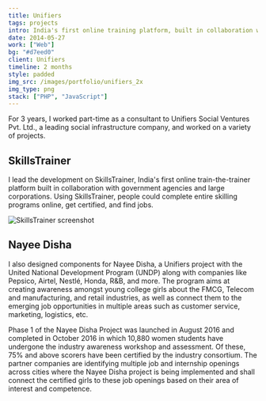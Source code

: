 ```yaml
---
title: Unifiers
tags: projects
intro: India's first online training platform, built in collaboration with government agencies and large corporates.
date: 2014-05-27
work: ["Web"]
bg: "#d7eed0"
client: Unifiers
timeline: 2 months
style: padded
img_src: /images/portfolio/unifiers_2x
img_type: png
stack: ["PHP", "JavaScript"]
---
```


For 3 years, I worked part-time as a consultant to Unifiers Social Ventures Pvt. Ltd., a leading social infrastructure company, and worked on a variety of projects.

## SkillsTrainer

I lead the development on SkillsTrainer, India's first online train-the-trainer platform built in collaboration with government agencies and large corporations. Using SkillsTrainer, people could complete entire skilling programs online, get certified, and find jobs.

![SkillsTrainer screenshot](/images/portfolio/unifiers_2x.png)

## Nayee Disha

I also designed components for Nayee Disha, a Unifiers project with the United National Development Program (UNDP) along with companies like Pepsico, Airtel, Nestlé, Honda, R&B, and more. The program aims at creating awareness amongst young college girls about the FMCG, Telecom and manufacturing, and retail industries, as well as connect them to the emerging job opportunities in multiple areas such as customer service, marketing, logistics, etc.

Phase 1 of the Nayee Disha Project was launched in August 2016 and completed in October 2016 in which 10,880 women students have undergone the industry awareness workshop and assessment. Of these, 75% and above scorers have been certified by the industry consortium. The partner companies are identifying multiple job and internship openings across cities where the Nayee Disha project is being implemented and shall connect the certified girls to these job openings based on their area of interest and competence.